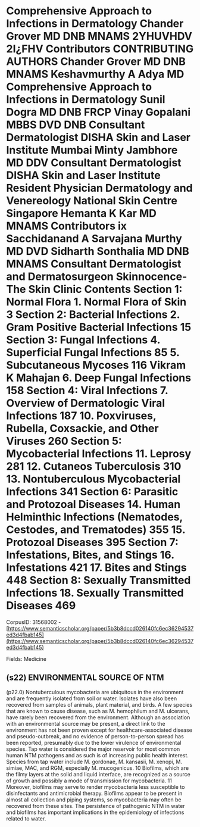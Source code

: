 # Comprehensive Approach to Infections in Dermatology Chander Grover MD DNB MNAMS 2YHUVHDV 2I¿FHV Contributors CONTRIBUTING AUTHORS Chander Grover MD DNB MNAMS Keshavmurthy A Adya MD Comprehensive Approach to Infections in Dermatology Sunil Dogra MD DNB FRCP Vinay Gopalani MBBS DVD DNB Consultant Dermatologist DISHA Skin and Laser Institute Mumbai Minty Jambhore MD DDV Consultant Dermatologist DISHA Skin and Laser Institute Resident Physician Dermatology and Venereology National Skin Centre Singapore Hemanta K Kar MD MNAMS Contributors ix Sacchidanand A Sarvajana Murthy MD DVD Sidharth Sonthalia MD DNB MNAMS Consultant Dermatologist and Dermatosurgeon Skinnocence-The Skin Clinic Contents Section 1: Normal Flora 1. Normal Flora of Skin 3 Section 2: Bacterial Infections 2. Gram Positive Bacterial Infections 15 Section 3: Fungal Infections 4. Superficial Fungal Infections 85 5. Subcutaneous Mycoses 116 Vikram K Mahajan 6. Deep Fungal Infections 158 Section 4: Viral Infections 7. Overview of Dermatologic Viral Infections 187 10. Poxviruses, Rubella, Coxsackie, and Other Viruses 260 Section 5: Mycobacterial Infections 11. Leprosy 281 12. Cutaneos Tuberculosis 310 13. Nontuberculous Mycobacterial Infections 341 Section 6: Parasitic and Protozoal Diseases 14. Human Helminthic Infections (Nematodes, Cestodes, and Trematodes) 355 15. Protozoal Diseases 395 Section 7: Infestations, Bites, and Stings 16. Infestations 421 17. Bites and Stings 448 Section 8: Sexually Transmitted Infections 18. Sexually Transmitted Diseases 469

CorpusID: 31568002 - [https://www.semanticscholar.org/paper/5b3b8dccd026140fc6ec36294537ed3d4fbab145](https://www.semanticscholar.org/paper/5b3b8dccd026140fc6ec36294537ed3d4fbab145)

Fields: Medicine

## (s22) ENVIRONMENTAL SOURCE OF NTM
(p22.0) Nontuberculous mycobacteria are ubiquitous in the environment and are frequently isolated from soil or water. Isolates have also been recovered from samples of animals, plant material, and birds. A few species that are known to cause disease, such as M. hemophilum and M. ulcerans, have rarely been recovered from the environment.  Although an association with an environmental source may be present, a direct link to the environment has not been proven except for healthcare-associated disease and pseudo-outbreak, and no evidence of person-to-person spread has been reported, presumably due to the lower virulence of environmental species. Tap water is considered the major reservoir for most common human NTM pathogens and as such is of increasing public health interest. Species from tap water include M. gordonae, M. kansasii, M. xenopi, M. simiae, MAC, and RGM, especially M. mucogenicus. 10 Biofilms, which are the filmy layers at the solid and liquid interface, are recognized as a source of growth and possibly a mode of transmission for mycobacteria. 11 Moreover, biofilms may serve to render mycobacteria less susceptible to disinfectants and antimicrobial therapy. Biofilms appear to be present in almost all collection and piping systems, so mycobacteria may often be recovered from these sites. The persistence of pathogenic NTM in water and biofilms has important implications in the epidemiology of infections related to water.

